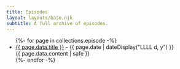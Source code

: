 ```yaml
---
title: Episodes
layout: layouts/base.njk
subtitle: A full archive of episodes.
---
```

<ul class="listing">
{%- for page in collections.episode -%}
  <li>
    <a href="{{ page.url }}">{{ page.data.title }}</a> -
    <time datetime="{{ page.date }}">{{ page.date | dateDisplay("LLLL d, y") }}</time>
    <br />
    {{ page.data.content | safe }}
  </li>
{%- endfor -%}
</ul>

